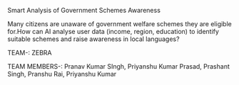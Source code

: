 Smart Analysis of Government Schemes Awareness  

Many citizens are unaware of government welfare schemes they are eligible for.How can AI analyse user data (income, region, education) to identify suitable schemes and raise awareness in local languages? 

TEAM-: ZEBRA

TEAM MEMBERS-:
Pranav Kumar SIngh,
Priyanshu Kumar Prasad,
Prashant Singh,
Pranshu Rai,
Priyanshu Kumar
